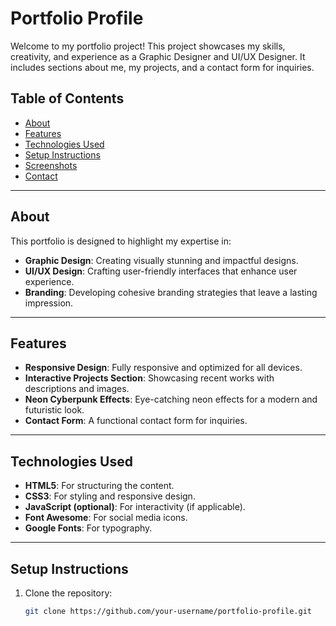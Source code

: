 # Portfolio Profile

Welcome to my portfolio project! This project showcases my skills, creativity, and experience as a Graphic Designer and UI/UX Designer. It includes sections about me, my projects, and a contact form for inquiries.

## Table of Contents

- [About](#about)
- [Features](#features)
- [Technologies Used](#technologies-used)
- [Setup Instructions](#setup-instructions)
- [Screenshots](#screenshots)
- [Contact](#contact)

---

## About

This portfolio is designed to highlight my expertise in:

- **Graphic Design**: Creating visually stunning and impactful designs.
- **UI/UX Design**: Crafting user-friendly interfaces that enhance user experience.
- **Branding**: Developing cohesive branding strategies that leave a lasting impression.

---

## Features

- **Responsive Design**: Fully responsive and optimized for all devices.
- **Interactive Projects Section**: Showcasing recent works with descriptions and images.
- **Neon Cyberpunk Effects**: Eye-catching neon effects for a modern and futuristic look.
- **Contact Form**: A functional contact form for inquiries.

---

## Technologies Used

- **HTML5**: For structuring the content.
- **CSS3**: For styling and responsive design.
- **JavaScript (optional)**: For interactivity (if applicable).
- **Font Awesome**: For social media icons.
- **Google Fonts**: For typography.

---

## Setup Instructions

1. Clone the repository:
   ```bash
   git clone https://github.com/your-username/portfolio-profile.git
   ```
